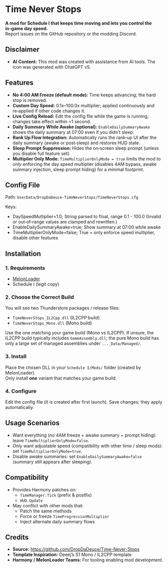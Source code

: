 ﻿# Time Never Stops

**A mod for Schedule I that keeps time moving and lets you control the in‑game day speed.**  
Report issues on the GitHub repository or the modding Discord.

## Disclaimer
- **AI Content:** This mod was created with assistance from AI tools. The icon was generated with ChatGPT v5.

## Features
- **No 4:00 AM Freeze (default mode):** Time keeps advancing; the hard stop is removed.
- **Custom Day Speed:** 0.1x–100.0x multiplier; applied continuously and re‑applied if other code changes it.
- **Live Config Reload:** Edit the config file while the game is running; changes take effect within ~1 second.
- **Daily Summary While Awake (optional):** `EnableDailySummaryAwake` shows the daily summary at 07:00 even if you didn’t sleep.
- **Rank Up Flow Integration:** Automatically runs the rank‑up UI after the daily summary (awake or post‑sleep) and restores HUD state.
- **Sleep Prompt Suppression:** Hides the on‑screen sleep prompt (unless you disable full feature set).
- **Multiplier Only Mode:** `TimeMultiplierOnlyMode = true` limits the mod to *only* enforcing the day speed multiplier (disables 4AM bypass, awake summary injection, sleep prompt hiding) for a minimal footprint.

## Config File
Path: `UserData/DropDaDeuce-TimeNeverStops/TimeNeverStops.cfg`

Keys:
- DaySpeedMultiplier=1.0; String parsed to float, range 0.1 - 100.0 (Invalid or out‑of‑range values are clamped and rewritten.)
- EnableDailySummaryAwake=true; Show summary at 07:00 while awake
- TimeMultiplierOnlyMode=false; True = only enforce speed multiplier, disable other features

## Installation

### 1. Requirements
- [MelonLoader](https://github.com/LavaGang/MelonLoader/releases)
- Schedule I (legit copy)

### 2. Choose the Correct Build
You will see two Thunderstore packages / release files:
- `TimeNeverStops_IL2Cpp.dll` (IL2CPP build)
- `TimeNeverStops_Mono.dll` (Mono build)

Use the one matching your game build (Mono vs IL2CPP). If unsure, the IL2CPP build typically includes `GameAssembly.dll`; the pure Mono build has only a large set of managed assemblies under `..._Data/Managed/`.

### 3. Install
Place the chosen DLL in your `Schedule I/Mods/` folder (created by MelonLoader).  
Only install **one** variant that matches your game build.

### 4. Configure
Edit the config file (it is created after first launch). Save changes; they apply automatically.

## Usage Scenarios
- Want everything (no 4AM freeze + awake summary + prompt hiding): leave `TimeMultiplierOnlyMode=false`.
- Only want adjustable speed (compatibility with other time / sleep mods): set `TimeMultiplierOnlyMode=true`.
- Disable awake summaries: set `EnableDailySummaryAwake=false` (summary still appears after sleeping).

## Compatibility
- Provides Harmony patches on:
  - `TimeManager.Tick` (prefix & postfix)
  - `HUD.Update`
- May conflict with other mods that:
  - Patch the same methods
  - Force or freeze `TimeProgressionMultiplier`
  - Inject alternate daily summary flows

## Credits
- **Source:** <https://github.com/DropDaDeuce/Time-Never-Stops>  
- **Template Inspiration:** Deeej’s S1 Mono / IL2CPP template  
- **Harmony / MelonLoader Teams:** For tooling enabling mod development.